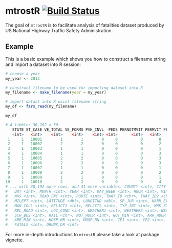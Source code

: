 # mtrostR [![Build Status](https://travis-ci.org/Struya/mtrostR.svg?branch=master)](https://travis-ci.org/Struya/mtrostR)

The goal of `mtrostR` is to facilitate analysis of fatalities dataset produced by US National Highway Traffic Safety Administration.

## Example

This is a basic example which shows you how to construct a filename string and import a dataset into R session:

``` r
# choose a year
my_year <- 2013

# construct filename to be used for importing dataset into R
my_filename <- make_filename(year = my_year)

# import datast into R usint filename string
my_df <- fars_read(my_filename)

my_df

# A tibble: 30,202 x 50
   STATE ST_CASE VE_TOTAL VE_FORMS PVH_INVL  PEDS PERNOTMVIT PERMVIT PERSONS
   <int>   <int>    <int>    <int>    <int> <int>      <int>   <int>   <int>
 1     1   10001        1        1        0     0          0       8       8
 2     1   10002        2        2        0     0          0       2       2
 3     1   10003        1        1        0     0          0       1       1
 4     1   10004        1        1        0     0          0       3       3
 5     1   10005        2        2        0     0          0       3       3
 6     1   10006        2        2        0     0          0       3       3
 7     1   10007        1        1        0     0          0       1       1
 8     1   10008        2        2        0     0          0       2       2
 9     1   10009        1        1        0     0          0       1       1
10     1   10010        2        2        0     0          0       4       4
# ... with 30,192 more rows, and 41 more variables: COUNTY <int>, CITY <int>,
#   DAY <int>, MONTH <int>, YEAR <int>, DAY_WEEK <int>, HOUR <int>, MINUTE <int>,
#   NHS <int>, ROAD_FNC <int>, ROUTE <int>, TWAY_ID <chr>, TWAY_ID2 <chr>,
#   MILEPT <int>, LATITUDE <dbl>, LONGITUD <dbl>, SP_JUR <int>, HARM_EV <int>,
#   MAN_COLL <int>, RELJCT1 <int>, RELJCT2 <int>, TYP_INT <int>, WRK_ZONE <int>,
#   REL_ROAD <int>, LGT_COND <int>, WEATHER1 <int>, WEATHER2 <int>, WEATHER <int>,
#   SCH_BUS <int>, RAIL <chr>, NOT_HOUR <int>, NOT_MIN <int>, ARR_HOUR <int>,
#   ARR_MIN <int>, HOSP_HR <int>, HOSP_MN <int>, CF1 <int>, CF2 <int>, CF3 <int>,
#   FATALS <int>, DRUNK_DR <int>

```
For more in-depth introductions to `mtrostR` please take a look at package vignette.
